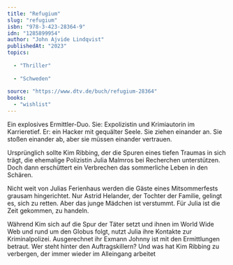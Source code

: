 ```yaml
---
title: "Refugium"
slug: "refugium"
isbn: "978-3-423-28364-9"
idn: "1285899954"
author: "John Ajvide Lindqvist"
publishedAt: "2023"
topics:
  
  - "Thriller"
    
  - "Schweden"
    
source: "https://www.dtv.de/buch/refugium-28364"
books: 
  - "wishlist"
---
```

Ein explosives Ermittler-Duo. Sie: Expolizistin und Krimiautorin im 
Karrieretief. Er: ein Hacker mit gequälter Seele. Sie ziehen einander an. Sie 
stoßen einander ab, aber sie müssen einander vertrauen.

Ursprünglich sollte Kim Ribbing, der die Spuren eines tiefen Traumas in sich 
trägt, die ehemalige Polizistin Julia Malmros bei Recherchen unterstützen. Doch 
dann erschüttert ein Verbrechen das sommerliche Leben in den Schären.

Nicht weit von Julias Ferienhaus werden die Gäste eines Mitsommerfests grausam 
hingerichtet. Nur Astrid Helander, der Tochter der Familie, gelingt es, sich 
zu retten. Aber das junge Mädchen ist verstummt. Für Julia ist die Zeit 
gekommen, zu handeln.

Während Kim sich auf die Spur der Täter setzt und ihnen im World Wide Web und 
rund um den Globus folgt, nutzt Julia ihre Kontakte zur Kriminalpolizei. 
Ausgerechnet ihr Exmann Johnny ist mit den Ermittlungen betraut. Wer steht 
hinter den Auftragskillern? Und was hat Kim Ribbing zu verbergen, der immer 
wieder im Alleingang arbeitet